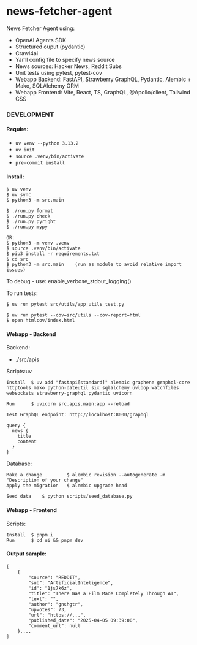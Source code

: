 # news-fetcher-agent

News Fetcher Agent using:

*   OpenAI Agents SDK
*   Structured ouput (pydantic)
*   Crawl4ai
*   Yaml config file to specify news source
*   News sources: Hacker News, Reddit Subs
*   Unit tests using pytest, pytest-cov
*   Webapp Backend: FastAPI, Strawberry GraphQL, Pydantic, Alembic + Mako, SQLAlchemy ORM
*   Webapp Frontend: Vite, React, TS, GraphQL, @Apollo/client, Tailwind CSS

### DEVELOPMENT

#### Require:

*   `uv venv --python 3.13.2`
*   `uv init`
*   `source .venv/bin/activate`
*   `pre-commit install`

#### Install:

```
$ uv venv
$ uv sync
$ python3 -m src.main

$ ./run.py format
$ ./run.py check
$ ./run.py pyright
$ ./run.py mypy

OR:
$ python3 -m venv .venv
$ source .venv/bin/activate
$ pip3 install -r requirements.txt
$ cd src
$ python3 -m src.main    (run as module to avoid relative import issues)
```

To debug - use: enable_verbose_stdout_logging()

To run tests:

```
$ uv run pytest src/utils/app_utils_test.py

$ uv run pytest --cov=src/utils --cov-report=html
$ open htmlcov/index.html
```

#### Webapp - Backend

Backend:
- ./src/apis

Scripts:uv 

```
Install  $ uv add "fastapi[standard]" alembic graphene graphql-core httptools mako python-dateutil six sqlalchemy uvloop watchfiles websockets strawberry-graphql pydantic uvicorn

Run      $ uvicorn src.apis.main:app --reload

Test GraphQL endpoint: http://localhost:8000/graphql

query {
  news {
    title
    content
  }
}
```

Database:

```
Make a change         $ alembic revision --autogenerate -m "Description of your change"
Apply the migration   $ alembic upgrade head

Seed data    $ python scripts/seed_database.py

```

#### Webapp - Frontend

Scripts:

```
Install  $ pnpm i
Run      $ cd ui && pnpm dev
```

#### Output sample:

```
[
    {
        "source": "REDDIT",
        "sub": "ArtificialInteligence",
        "id": "1js7k6z",
        "title": "There Was a Film Made Completely Through AI",
        "text": "",
        "author": "gnshgtr",
        "upvotes": 73,
        "url": "https://...",
        "published_date": "2025-04-05 09:39:00",
        "comment_url": null
    },...
]
```